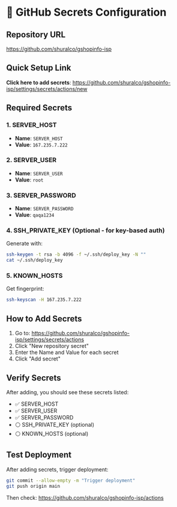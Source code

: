 # 🔐 GitHub Secrets Configuration

## Repository URL
https://github.com/shuralco/gshopinfo-isp

## Quick Setup Link
**Click here to add secrets**: https://github.com/shuralco/gshopinfo-isp/settings/secrets/actions/new

## Required Secrets

### 1. SERVER_HOST
- **Name**: `SERVER_HOST`
- **Value**: `167.235.7.222`

### 2. SERVER_USER  
- **Name**: `SERVER_USER`
- **Value**: `root`

### 3. SERVER_PASSWORD
- **Name**: `SERVER_PASSWORD`
- **Value**: `qaqa1234`

### 4. SSH_PRIVATE_KEY (Optional - for key-based auth)
Generate with:
```bash
ssh-keygen -t rsa -b 4096 -f ~/.ssh/deploy_key -N ""
cat ~/.ssh/deploy_key
```

### 5. KNOWN_HOSTS
Get fingerprint:
```bash
ssh-keyscan -H 167.235.7.222
```

## How to Add Secrets

1. Go to: https://github.com/shuralco/gshopinfo-isp/settings/secrets/actions
2. Click "New repository secret"
3. Enter the Name and Value for each secret
4. Click "Add secret"

## Verify Secrets
After adding, you should see these secrets listed:
- ✅ SERVER_HOST
- ✅ SERVER_USER
- ✅ SERVER_PASSWORD
- ⚪ SSH_PRIVATE_KEY (optional)
- ⚪ KNOWN_HOSTS (optional)

## Test Deployment
After adding secrets, trigger deployment:
```bash
git commit --allow-empty -m "Trigger deployment"
git push origin main
```

Then check: https://github.com/shuralco/gshopinfo-isp/actions